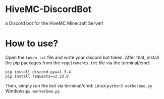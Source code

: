 # HiveMC-DiscordBot
a Discord bot for the HiveMC Minecraft Server!

# How to use?
Open the ```token.txt``` file and write your discord bot token.
After that, install the pip packages from the ```requirements.txt``` file via the terminal/cmd:

```
pip install discord.py==1.3.4
pip install requests==2.23.0

```

Then, simply run the bot via terminal/cmd:
Linux:```python3 workerbee.py```
Windows:```py workerbee.py```
